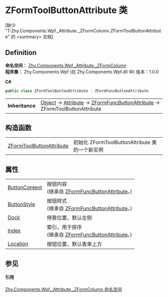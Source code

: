 # ZFormToolButtonAttribute 类


\[缺少 "T:Zhy.Components.Wpf._Attribute._ZFormColumn.ZFormToolButtonAttribute" 的 &lt;summary&gt; 文档\]



## Definition
**命名空间：** <a href="abb94ccb-8a67-80c6-17c1-29dfebcf677a">Zhy.Components.Wpf._Attribute._ZFormColumn</a>  
**程序集：** Zhy.Components.Wpf (在 Zhy.Components.Wpf.dll 中) 版本：1.0.0

**C#**
``` C#
public class ZFormToolButtonAttribute : ZFormFuncButtonAttribute
```

<table><tr><td><strong>Inheritance</strong></td><td><a href="https://learn.microsoft.com/dotnet/api/system.object" target="_blank" rel="noopener noreferrer">Object</a>  →  <a href="https://learn.microsoft.com/dotnet/api/system.attribute" target="_blank" rel="noopener noreferrer">Attribute</a>  →  <a href="23a212bc-6bec-1f75-b688-425a494f235f">ZFormFuncButtonAttribute</a>  →  ZFormToolButtonAttribute</td></tr>
</table>



## 构造函数
<table>
<tr>
<td><a href="54c15108-7fdc-5fc5-4764-da9f88777075">ZFormToolButtonAttribute</a></td>
<td>初始化 ZFormToolButtonAttribute 类的一个新实例</td></tr>
</table>

## 属性
<table>
<tr>
<td><a href="837e4930-6761-d9ed-8c1f-e8388873684a">ButtonContent</a></td>
<td>按钮内容<br />(继承自 <a href="23a212bc-6bec-1f75-b688-425a494f235f">ZFormFuncButtonAttribute</a>。)</td></tr>
<tr>
<td><a href="35e3c2c5-e97f-4bf2-dc33-5162f02f1000">ButtonStyle</a></td>
<td>按钮样式<br />(继承自 <a href="23a212bc-6bec-1f75-b688-425a494f235f">ZFormFuncButtonAttribute</a>。)</td></tr>
<tr>
<td><a href="75253df0-b790-a591-6f5e-761a5e14ef35">Dock</a></td>
<td>停靠位置，默认左侧</td></tr>
<tr>
<td><a href="5ade9d1c-01c8-7c1a-65ce-7d31243a6e13">Index</a></td>
<td>索引，用于排序<br />(继承自 <a href="23a212bc-6bec-1f75-b688-425a494f235f">ZFormFuncButtonAttribute</a>。)</td></tr>
<tr>
<td><a href="5fb7b030-b2e0-0914-2559-cf43e4b61de9">Location</a></td>
<td>按钮位置，默认表单上方</td></tr>
</table>

## 参见


#### 引用
<a href="abb94ccb-8a67-80c6-17c1-29dfebcf677a">Zhy.Components.Wpf._Attribute._ZFormColumn 命名空间</a>  
